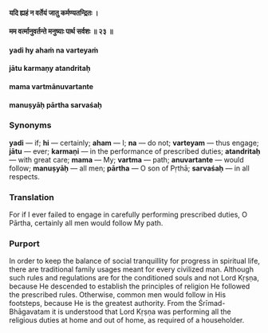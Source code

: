 #### यदि ह्यहं न वर्तेयं जातु कर्मण्यतन्द्रितः ।
#### मम वर्त्मानुवर्तन्ते मनुष्याः पार्थ सर्वशः ॥ २३ ॥

#### yadi hy ahaṁ na varteyaṁ
#### jātu karmaṇy atandritaḥ
#### mama vartmānuvartante
#### manuṣyāḥ pārtha sarvaśaḥ

### Synonyms

**yadi** — if; **hi** — certainly; **aham** — I; **na** — do not; **varteyam** — thus engage; **jātu** — ever; **karmaṇi** — in the performance of prescribed duties; **atandritaḥ** — with great care; **mama** — My; **vartma** — path; **anuvartante** — would follow; **manuṣyāḥ** — all men; **pārtha** — O son of Pṛthā; **sarvaśaḥ** — in all respects.

### Translation

For if I ever failed to engage in carefully performing prescribed duties, O Pārtha, certainly all men would follow My path.

### Purport

In order to keep the balance of social tranquillity for progress in spiritual life, there are traditional family usages meant for every civilized man. Although such rules and regulations are for the conditioned souls and not Lord Kṛṣṇa, because He descended to establish the principles of religion He followed the prescribed rules. Otherwise, common men would follow in His footsteps, because He is the greatest authority. From the Śrīmad-Bhāgavatam it is understood that Lord Kṛṣṇa was performing all the religious duties at home and out of home, as required of a householder.